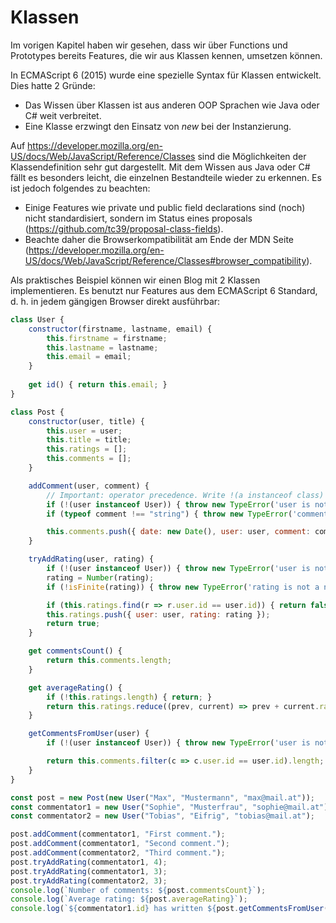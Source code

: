 # Klassen

Im vorigen Kapitel haben wir gesehen, dass wir über Functions und Prototypes bereits Features,
die wir aus Klassen kennen, umsetzen können.

In ECMAScript 6 (2015) wurde eine spezielle Syntax für Klassen entwickelt. Dies hatte 2 Gründe:
- Das Wissen über Klassen ist aus anderen OOP Sprachen wie Java oder C# weit verbreitet.
- Eine Klasse erzwingt den Einsatz von *new* bei der Instanzierung.

Auf https://developer.mozilla.org/en-US/docs/Web/JavaScript/Reference/Classes sind die 
Möglichkeiten der Klassendefinition sehr gut dargestellt. Mit dem Wissen aus Java oder C# fällt es 
besonders leicht, die einzelnen Bestandteile wieder zu erkennen. Es ist jedoch folgendes zu
beachten:
- Einige Features wie private und public field declarations sind (noch) nicht standardisiert,
  sondern im Status eines proposals (https://github.com/tc39/proposal-class-fields).
- Beachte daher die Browserkompatibilität am Ende der MDN Seite
  (https://developer.mozilla.org/en-US/docs/Web/JavaScript/Reference/Classes#browser_compatibility).



Als praktisches Beispiel können wir einen Blog mit 2 Klassen implementieren. Es benutzt nur
Features aus dem ECMAScript 6 Standard, d. h. in jedem gängigen Browser direkt ausführbar:

```javascript
class User {
    constructor(firstname, lastname, email) {
        this.firstname = firstname;
        this.lastname = lastname;
        this.email = email;
    }
    
    get id() { return this.email; }
}

class Post {
    constructor(user, title) {
        this.user = user;
        this.title = title;
        this.ratings = [];
        this.comments = [];
    }

    addComment(user, comment) {
        // Important: operator precedence. Write !(a instanceof class)
        if (!(user instanceof User)) { throw new TypeError('user is not an instance of User.'); }
        if (typeof comment !== "string") { throw new TypeError('comment is not a string of User.'); }

        this.comments.push({ date: new Date(), user: user, comment: comment });
    }

    tryAddRating(user, rating) {
        if (!(user instanceof User)) { throw new TypeError('user is not an instance of User.'); }
        rating = Number(rating);
        if (!isFinite(rating)) { throw new TypeError('rating is not a number.'); }

        if (this.ratings.find(r => r.user.id == user.id)) { return false; }
        this.ratings.push({ user: user, rating: rating });
        return true;
    }

    get commentsCount() {
        return this.comments.length;
    }

    get averageRating() {
        if (!this.ratings.length) { return; }
        return this.ratings.reduce((prev, current) => prev + current.rating, 0) / this.ratings.length;
    }

    getCommentsFromUser(user) {
        if (!(user instanceof User)) { throw new TypeError('user is not an instance of User.'); }

        return this.comments.filter(c => c.user.id == user.id).length;
    }
}

const post = new Post(new User("Max", "Mustermann", "max@mail.at"));
const commentator1 = new User("Sophie", "Musterfrau", "sophie@mail.at");
const commentator2 = new User("Tobias", "Eifrig", "tobias@mail.at");

post.addComment(commentator1, "First comment.");
post.addComment(commentator1, "Second comment.");
post.addComment(commentator2, "Third comment.");
post.tryAddRating(commentator1, 4);
post.tryAddRating(commentator1, 3);
post.tryAddRating(commentator2, 3);
console.log(`Number of comments: ${post.commentsCount}`);
console.log(`Average rating: ${post.averageRating}`);
console.log(`${commentator1.id} has written ${post.getCommentsFromUser(commentator1)} comments.`);


```